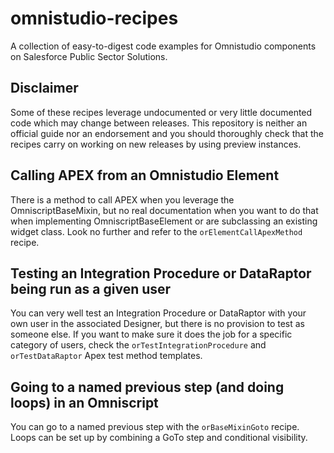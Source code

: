 # omnistudio-recipes
A collection of easy-to-digest code examples for Omnistudio components on Salesforce Public Sector Solutions.

## Disclaimer

Some of these recipes leverage undocumented or very little documented code which may change between releases. This repository is neither an official guide nor an endorsement and you should thoroughly check that the recipes carry on working on new releases by using preview instances.

## Calling APEX from an Omnistudio Element

There is a method to call APEX when you leverage the OmniscriptBaseMixin, but no real documentation when you want to do that when implementing OmniscriptBaseElement or are subclassing an existing widget class. Look no further and refer to the <code>orElementCallApexMethod</code> recipe.

## Testing an Integration Procedure or DataRaptor being run as a given user

You can very well test an Integration Procedure or DataRaptor with your own user in the associated Designer, but there is no provision to test as
someone else. If you want to make sure it does the job for a specific category of users, check the
<code>orTestIntegrationProcedure</code> and <code>orTestDataRaptor</code> Apex test method templates.

## Going to a named previous step (and doing loops) in an Omniscript

You can go to a named previous step with the <code>orBaseMixinGoto</code> recipe. Loops can be set up by combining a GoTo step
and conditional visibility.
